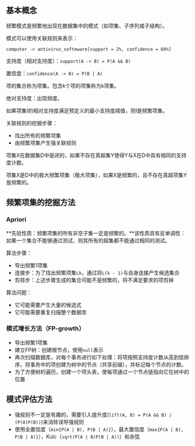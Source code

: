 ## 基本概念
频繁模式是频繁地出现在数据集中的模式（如项集、子序列或子结构）。

模式可以使用关联规则来表示：
```
computer -> antivirus_softeware[support = 2%, confidence = 60%]
```

支持度（相对支持度）：`support(A -> B) = P(A && B)`

置信度：`confidence(A -> B) = P(B | A)`

项的集合称为项集。包含k个项的项集称为k项集。

绝对支持度：出现频度。

如果项集I的相对支持度满足预定义的最小支持度阈值，则I是频繁项集。

关联规则的挖掘步骤：
+ 找出所有的频繁项集
+ 由频繁项集产生强关联规则

项集X在数据集D中是闭的，如果不存在真超集Y使得Y与X在D中具有相同的支持度计数。

项集X是D中的极大频繁项集（极大项集），如果X是频繁的，且不存在真超项集Y是频繁的。

## 频繁项集的挖掘方法
### Apriori
**先验性质：频繁项集的所有非空子集一定是频繁的。**该性质具有反单调性：如果一个集合不能够通过测试，则其所有的超集都不能通过相同的测试。

算法步骤：
+ 导出频繁1项集
+ 连接步：为了找出频繁项集`Lk`，通过将`L(k - 1)`与自身连接产生候选集合
+ 剪枝步：上述步骤生成的集合可能不是频繁的，将不满足要求的项剪掉

算法问题：
+ 它可能需要产生大量的候选式
+ 它可能需要重复扫描整个数据库

### 模式增长方法（FP-growth）
+ 导出频繁1项集
+ 建立FP树：创建根节点，使用`null`表示
+ 再次扫描数据库，对每个事务进行如下处理：将项按照支持度计数从高到低排序，将事务中的项创建为树中的节点（共享前缀），并标记每个节点的计数。
+ 为了方便树的遍历，创建一个项头表，使每项通过一个节点链指向它在树中的位置

## 模式评估方法
+ 强规则不一定是有趣的，需要引入提升度(`lift(A, B) = P(A && B) / (P(A)P(B))`)来消除误导强规则
+ 使用全置信度（`min{P(A | B), P(B | A)}`），最大置信度（`max{P(A | B), P(B | A)}`），Kulc（`sqrt(P(A | B)P(B | A))`）和余弦